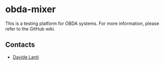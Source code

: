 obda-mixer
==========

This is a testing platform for OBDA systems. For more information, please refer to the GitHub wiki.

Contacts
----------

* [Davide Lanti](http://www.inf.unibz.it/~dlanti/)
